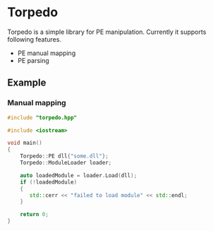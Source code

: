 # Torpedo

Torpedo is a simple library for PE manipulation. Currently it supports following features.

- PE manual mapping
- PE parsing

## Example

### Manual mapping
```c++
#include "torpedo.hpp"

#include <iostream>

void main()
{
    Torpedo::PE dll{"some.dll"};
    Torpedo::ModuleLoader loader;

    auto loadedModule = loader.Load(dll);
    if (!loadedModule)
    {
       std::cerr << "failed to load module" << std::endl;
    }

    return 0;
}
```
